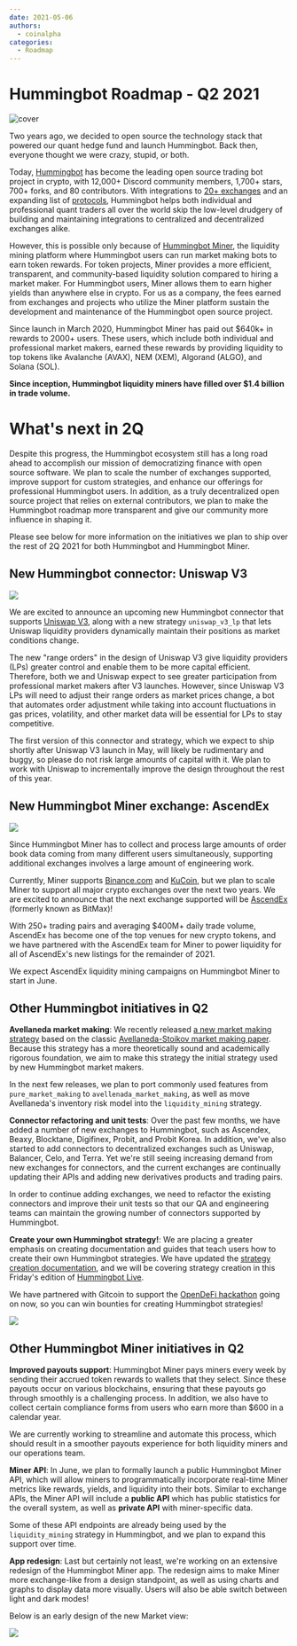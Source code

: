 ```yaml
---
date: 2021-05-06
authors:
  - coinalpha
categories:
  - Roadmap
---
```


# Hummingbot Roadmap - Q2 2021 

![cover](cover.png)

Two years ago, we decided to open source the technology stack that powered our quant hedge fund and launch Hummingbot. Back then, everyone thought we were crazy, stupid, or both.

Today, [Hummingbot](https://github.com/hummingbot/hummingbot) has become the leading open source trading bot project in crypto, with 12,000+ Discord community members, 1,700+ stars, 700+ forks, and 80 contributors. With integrations to [20+ exchanges](../../../exchanges/index.md) and an expanding list of [protocols](/gateway/connectors/), Hummingbot helps both individual and professional quant traders all over the world skip the low-level drudgery of building and maintaining integrations to centralized and decentralized exchanges alike.

<!-- more -->

However, this is possible only because of [Hummingbot Miner](https://miner.hummingbot.io), the liquidity mining platform where Hummingbot users can run market making bots to earn token rewards. For token projects, Miner provides a more efficient, transparent, and community-based liquidity solution compared to hiring a market maker. For Hummingbot users, Miner allows them to earn higher yields than anywhere else in crypto. For us as a company, the fees earned from exchanges and projects who utilize the Miner platform sustain the development and maintenance of the Hummingbot open source project.

Since launch in March 2020, Hummingbot Miner has paid out $640k+ in rewards to 2000+ users. These users, which include both individual and professional market makers, earned these rewards by providing liquidity to top tokens like Avalanche (AVAX), NEM (XEM), Algorand (ALGO), and Solana (SOL).

**Since inception, Hummingbot liquidity miners have filled over $1.4 billion in trade volume.**

# What's next in 2Q

Despite this progress, the Hummingbot ecosystem still has a long road ahead to accomplish our mission of democratizing finance with open source software. We plan to scale the number of exchanges supported, improve support for custom strategies, and enhance our offerings for professional Hummingbot users. In addition, as a truly decentralized open source project that relies on external contributors, we plan to make the Hummingbot roadmap more transparent and give our community more influence in shaping it.

Please see below for more information on the initiatives we plan to ship over the rest of 2Q 2021 for both Hummingbot and Hummingbot Miner.

## New Hummingbot connector: Uniswap V3

![](./uniswap-v3.jpg)

We are excited to announce an upcoming new Hummingbot connector that supports [Uniswap V3](https://uniswap.org/blog/uniswap-v3/), along with a new strategy `uniswap_v3_lp` that lets Uniswap liquidity providers dynamically maintain their positions as market conditions change.

The new "range orders" in the design of Uniswap V3 give liquidity providers (LPs) greater control and enable them to be more capital efficient. Therefore, both we and Uniswap expect to see greater participation from professional market makers after V3 launches. However, since Uniswap V3 LPs will need to adjust their range orders as market prices change, a bot that automates order adjustment while taking into account fluctuations in gas prices, volatility, and other market data will be essential for LPs to stay competitive.

The first version of this connector and strategy, which we expect to ship shortly after Uniswap V3 launch in May, will likely be rudimentary and buggy, so please do not risk large amounts of capital with it. We plan to work with Uniswap to incrementally improve the design throughout the rest of this year.

## New Hummingbot Miner exchange: AscendEx

![](./ascendex-bitmax.png)

Since Hummingbot Miner has to collect and process large amounts of order book data coming from many different users simultaneously, supporting additional exchanges involves a large amount of engineering work. 

Currently, Miner supports [Binance.com](http://binance.com) and [KuCoin](http://kucoin.com), but we plan to scale Miner to support all major crypto exchanges over the next two years. We are excited to announce that the next exchange supported will be [AscendEx](https://ascendex.com/) (formerly known as BitMax)! 

With 250+ trading pairs and averaging $400M+ daily trade volume, AscendEx has become one of the top venues for new crypto tokens, and we have partnered with the AscendEx team for Miner to power liquidity for all of AscendEx's new listings for the remainder of 2021.

We expect AscendEx liquidity mining campaigns on Hummingbot Miner to start in June.

## Other Hummingbot initiatives in Q2

**Avellaneda market making**: We recently released [a new market making strategy](../../../academy-content/posts/guide-to-the-avellaneda-stoikov-strategy/index.md) based on the classic [Avellaneda-Stoikov market making paper](https://www.math.nyu.edu/~avellane/HighFrequencyTrading.pdf). Because this strategy has a more theoretically sound and academically rigorous foundation, we aim to make this strategy the initial strategy used by new Hummingbot market makers.

In the next few releases, we plan to port commonly used features from `pure_market_making` to `avellenada_market_making`, as well as move Avellaneda's inventory risk model into the `liquidity_mining` strategy.

**Connector refactoring and unit tests**: Over the past few months, we have added a number of new exchanges to Hummingbot, such as Ascendex, Beaxy, Blocktane, Digifinex, Probit, and Probit Korea. In addition, we've also started to add connectors to decentralized exchanges such as Uniswap, Balancer, Celo, and Terra. Yet we're still seeing increasing demand from new exchanges for connectors, and the current exchanges are continually updating their APIs and adding new derivatives products and trading pairs.

In order to continue adding exchanges, we need to refactor the existing connectors and improve their unit tests so that our QA and engineering teams can maintain the growing number of connectors supported by Hummingbot.

**Create your own Hummingbot strategy!**: We are placing a greater emphasis on creating documentation and guides that teach users how to create their own Hummingbot strategies. We have updated the [strategy creation documentation](../../../strategies/index.md), and we will be covering strategy creation in this Friday's edition of [Hummingbot Live](https://rebrand.ly/hummingbotlive).

We have partnered with Gitcoin to support the [OpenDeFi hackathon](https://gitcoin.co/hackathon/open-defi/onboard) going on now, so you can win bounties for creating Hummingbot strategies!

![](./open-defi.jpg)

## Other Hummingbot Miner initiatives in Q2

**Improved payouts support**: Hummingbot Miner pays miners every week by sending their accrued token rewards to wallets that they select. Since these payouts occur on various blockchains, ensuring that these payouts go through smoothly is a challenging process. In addition, we also have to collect certain compliance forms from users who earn more than $600 in a calendar year. 

We are currently working to streamline and automate this process, which should result in a smoother payouts experience for both liquidity miners and our operations team.

**Miner API**: In June, we plan to formally launch a public Hummingbot Miner API, which will allow miners to programmatically incorporate real-time Miner metrics like rewards, yields, and liquidity into their bots. Similar to exchange APIs, the Miner API will include a **public API** which has public statistics for the overall system, as well as **private API** with miner-specific data. 

Some of these API endpoints are already being used by the `liquidity_mining` strategy in Hummingbot, and we plan to expand this support over time.

**App redesign**: Last but certainly not least, we're working on an extensive redesign of the Hummingbot Miner app. The redesign aims to make Miner more exchange-like from a design standpoint, as well as using charts and graphs to display data more visually. Users will also be able switch between light and dark modes!

Below is an early design of the new Market view:

![](./redesign.png)
